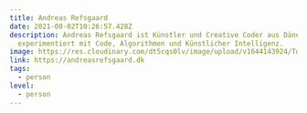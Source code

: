 ```yaml
---
title: Andreas Refsgaard
date: 2021-08-02T10:26:57.428Z
description: Andreas Refsgaard ist Künstler und Creative Coder aus Dänemark. Er
  experimentiert mit Code, Algorithmen und Künstlicher Intelligenz.
image: https://res.cloudinary.com/dt5cqs0lv/image/upload/v1644143924/Tools/Screenshot_2021-08-02_at_12-12-45_Home_tdtypx_me5vob.jpg
link: https://andreasrefsgaard.dk
tags:
  - person
level:
  - person
---
```

